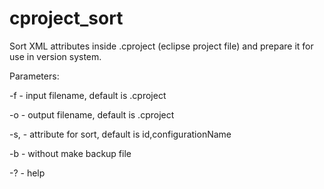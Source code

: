 # cproject_sort
Sort XML attributes inside .cproject (eclipse project file) and prepare it for use in version system.

Parameters:

-f<file> - input filename, default is .cproject

-o<file> - output filename, default is .cproject

-s<attrib>,<attrib> - attribute for sort, default is id,configurationName

-b - without make backup file

-? - help
